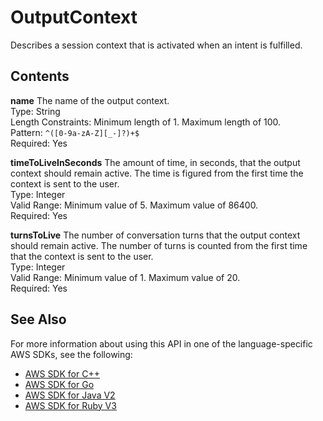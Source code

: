 # OutputContext<a name="API_OutputContext"></a>

Describes a session context that is activated when an intent is fulfilled\.

## Contents<a name="API_OutputContext_Contents"></a>

 **name**   <a name="lexv2-Type-OutputContext-name"></a>
The name of the output context\.  
Type: String  
Length Constraints: Minimum length of 1\. Maximum length of 100\.  
Pattern: `^([0-9a-zA-Z][_-]?)+$`   
Required: Yes

 **timeToLiveInSeconds**   <a name="lexv2-Type-OutputContext-timeToLiveInSeconds"></a>
The amount of time, in seconds, that the output context should remain active\. The time is figured from the first time the context is sent to the user\.  
Type: Integer  
Valid Range: Minimum value of 5\. Maximum value of 86400\.  
Required: Yes

 **turnsToLive**   <a name="lexv2-Type-OutputContext-turnsToLive"></a>
The number of conversation turns that the output context should remain active\. The number of turns is counted from the first time that the context is sent to the user\.  
Type: Integer  
Valid Range: Minimum value of 1\. Maximum value of 20\.  
Required: Yes

## See Also<a name="API_OutputContext_SeeAlso"></a>

For more information about using this API in one of the language\-specific AWS SDKs, see the following:
+  [ AWS SDK for C\+\+](https://docs.aws.amazon.com/goto/SdkForCpp/models.lex.v2-2020-08-07/OutputContext) 
+  [ AWS SDK for Go](https://docs.aws.amazon.com/goto/SdkForGoV1/models.lex.v2-2020-08-07/OutputContext) 
+  [ AWS SDK for Java V2](https://docs.aws.amazon.com/goto/SdkForJavaV2/models.lex.v2-2020-08-07/OutputContext) 
+  [ AWS SDK for Ruby V3](https://docs.aws.amazon.com/goto/SdkForRubyV3/models.lex.v2-2020-08-07/OutputContext) 